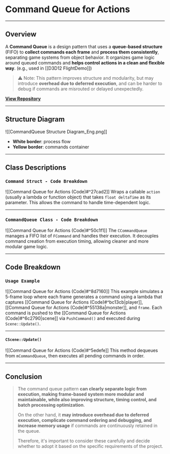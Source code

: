 # **Command Queue for Actions**
---
## **Overview**
A **Command Queue** is a design pattern that uses a **queue-based structure** (FIFO) to **collect commands each frame** and **process them consistently**, separating game systems from object behavior. It organizes game logic around queued commands and **helps control actions in a clean and flexible way**. (e.g., used in [[D3D12 FlightDemo]])

> ⚠️ Note: This pattern improves structure and modularity, but may introduce **overhead due to deferred execution**, and can be harder to debug if commands are misrouted or delayed unexpectedly.

[**View Repository**](https://github.com/Woo95/Command-Queue-for-Actions)

---
## **Structure Diagram**
![[CommandQueue Structure Diagram_Eng.png]]
- **White border**: process flow
- **Yellow border**: commands container

---
## **Class Descriptions**
### `Command Struct - Code Breakdown`
![[Command Queue for Actions (Code)#^27cad2]]
Wraps a callable `action` (usually a lambda or function object) that takes `float deltaTime` as its parameter. This allows the command to handle time-dependent logic.

---
### `CommandQueue Class - Code Breakdown`
![[Command Queue for Actions (Code)#^50c1f1]]
The `CCommandQueue` manages a FIFO list of `FCommand` and handles their execution. It decouples command creation from execution timing, allowing cleaner and more modular game logic.

---
## **Code Breakdown**
### `Usage Example`
![[Command Queue for Actions (Code)#^8d7160]]
This example simulates a 5-frame loop where each frame generates a command using a lambda that captures [[Command Queue for Actions (Code)#^bc13cb|player]], [[Command Queue for Actions (Code)#^55138a|monster]], and `frame`. Each command is pushed to the [[Command Queue for Actions (Code)#^6c2790|scene]] via `PushCommand()` and executed during `Scene::Update()`.

---
#### `CScene::Update()`
![[Command Queue for Actions (Code)#^5edefe]]
This method dequeues from `mCommandQueue`, then executes all pending commands in order.

---
## **Conclusion**
> The command queue pattern **can clearly separate logic from execution, making frame-based system more modular and maintainable, while also improving structure, timing control, and batch processing optimization**. 
>
> On the other hand, it **may introduce overhead due to deferred execution, complicate command ordering and debugging, and increase memory usage** if commands are continuously retained in the queue.
>
> Therefore, it's important to consider these carefully and decide whether to adopt it based on the specific requirements of the project.